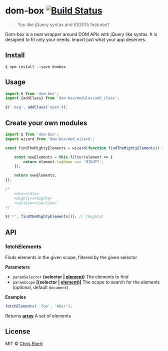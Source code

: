 # dom-box [![Build Status](https://travis-ci.org/ChrisEbert/dom-box.svg?branch=master)](https://travis-ci.org/ChrisEbert/dom-box)

> You like jQuery syntax and ES2015 features?

Dom-box is a neat wrapper around DOM APIs with jQuery like syntax. It is designed to fit only your needs. Import just what your app deserves.

## Install

    $ npm install --save dombox

## Usage

```js
import $ from 'dom-box';
import {addClass} from 'dom-box/modules/add_class';

$('.msg', addClass('open'));
```

## Create your own modules

```js
import $ from 'dom-box';
import wizard from 'dom-box/mod_wizard';

const findTheMightyElements = wizard(function findTheMightyElements() {

	const newElements = this.filter(element => {
		return element.tagName === 'MIGHTY';
	});

	return newElements;
});

/*
	<div></div>
	<mighty></mighty>
	<section></section>
*/

$('*', findTheMightyElements()); // [mighty]
```

## API

### fetchElements

Finds elements in the given scope, filtered by the given selector

**Parameters**

-   `paramSelector` **(selector | [element](https://developer.mozilla.org/en-US/docs/Web/API/Element))** The elements to find
-   `paramScope` **\[(selector | [element](https://developer.mozilla.org/en-US/docs/Web/API/Element))]** The scope to search for the elements (optional, default `document`)

**Examples**

```javascript
fetchElements('.foo', '#bar');
```

Returns **[array](https://developer.mozilla.org/en-US/docs/Web/JavaScript/Reference/Global_Objects/Array)** A set of elements

## License

MIT © [Chris Ebert](https://github.com/ChrisEbert)
